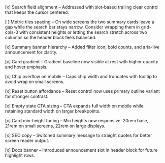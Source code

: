
[x] Search field alignment – Addressed with slot-based trailing clear control that keeps the cursor centered.

[ ] Metric tiles spacing – On wide screens the two summary cards leave a gap while the search bar stays narrow. Consider wrapping them in grid-cols-3 with consistent heights or letting the search stretch across two columns so the header block feels balanced.

[x] Summary banner hierarchy – Added filter icon, bold counts, and aria-live announcement for clarity.

[x] Card gradient – Gradient baseline now visible at rest with higher opacity and hover emphasis.

[x] Chip overflow on mobile – Caps chip width and truncates with tooltip to avoid wrap on small screens.

[x] Reset button affordance – Reset control now uses primary outline variant for stronger contrast.

[x] Empty state CTA sizing – CTA expands full width on mobile while retaining standard width on larger breakpoints.

[x] Card min-height tuning – Min heights now responsive: 20rem base, 21rem on small screens, 22rem on large displays.

[x] SEO copy – Switched summary message to straight quotes for better screen reader output.

[x] Docs banner – Introduced announcement slot in header block for future highlight rows.
